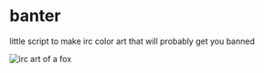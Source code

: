 # banter
little script to make irc color art that will probably get you banned

![irc art of a fox](https://ttm.sh/dvH.png)
